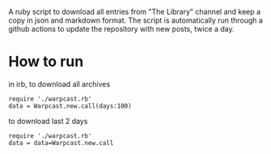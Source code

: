 A ruby script to download all entries from "The Library" channel and keep a copy in json and markdown format.
The script is automatically run through a github actions to update the repository with new posts, twice a day.

# How to run

in irb, to download all archives

```
require './warpcast.rb'
data = Warpcast.new.call(days:100)
```

to download last 2 days

```
require './warpcast.rb'
data = data=Warpcast.new.call
```
